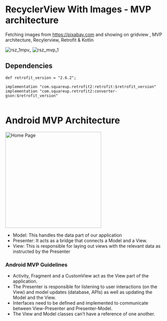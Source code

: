 # RecyclerView With Images - MVP architecture

  Fetching images from https://pixabay.com and showing on gridview , MVP architecture, Recylerview, Retrofit & Kotlin

![rsz_1mpv_](https://user-images.githubusercontent.com/10658016/65838925-d64a4f00-e325-11e9-84a7-a12611de80cb.png)
![rsz_mvp_1](https://user-images.githubusercontent.com/10658016/65838926-d6e2e580-e325-11e9-863b-66dc1e13a26f.png)


## Dependencies

```
def retrofit_version = "2.6.2";

implementation "com.squareup.retrofit2:retrofit:$retrofit_version"
implementation "com.squareup.retrofit2:converter-gson:$retrofit_version"
   
```

# Android MVP Architecture 

<p align="left">
  <img src="https://user-images.githubusercontent.com/10658016/66260242-ac87a100-e7d9-11e9-8548-020ab1255db9.png?raw=true" alt="Home Page" width="300"/>
</p>

* Model: This handles the data part of our application
* Presenter: It acts as a bridge that connects a Model and a View.
* View: This is responsible for laying out views with the relevant data as instructed by the Presenter

### Android MVP Guidelines
* Activity, Fragment and a CustomView act as the View part of the application.
* The Presenter is responsible for listening to user interactions (on the View) and model updates (database, APIs) as well as   updating the Model and the View.
* Interfaces need to be defined and implemented to communicate between View-Presenter and Presenter-Model.
* The View and Model classes can’t have a reference of one another.


